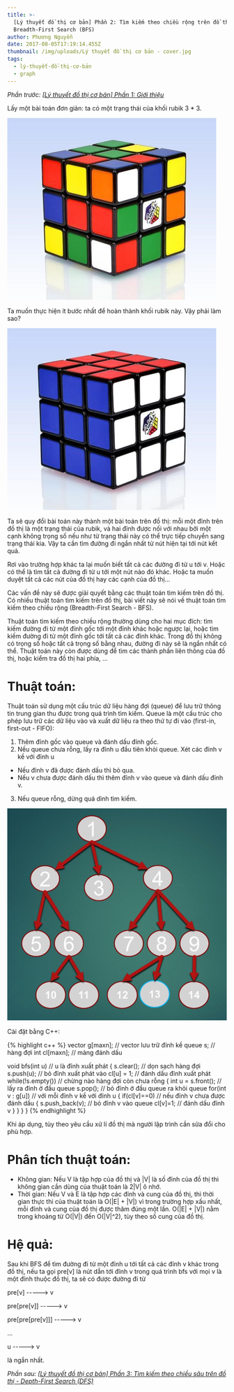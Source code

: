 ```yaml
---
title: >-
  [Lý thuyết đồ thị cơ bản] Phần 2: Tìm kiếm theo chiều rộng trên đồ thị -
  Breadth-First Search (BFS)
author: Phương Nguyễn
date: 2017-08-05T17:19:14.455Z
thumbnail: /img/uploads/Lý thuyết đồ thị cơ bản - cover.jpg
tags:
  - lý-thuyết-đồ-thị-cơ-bản
  - graph
---
```

*Phần trước: [\[Lý thuyết đồ thị cơ bản\] Phần 1: Giới thiệu](http://cowboycoder.tech/article/ly-thuyet-do-thi-co-ban-phan-1-gioi-thieu)*

Lấy một bài toán đơn giản: ta có một trạng thái của khối rubik 3 * 3. 

![undefined](/img/uploads/ly-thuyet-do-thi-co-ban-2-1.jpg)

Ta muốn thực hiện ít bước nhất để hoàn thành khối rubik này. Vậy phải làm sao?

![undefined](/img/uploads/ly-thuyet-do-thi-co-ban-2-2.jpg)

Ta sẽ quy đổi bài toán này thành một bài toán trên đồ thị: mỗi một đỉnh trên đồ thị là một trạng thái của rubik, và hai đỉnh được nối với nhau bởi một cạnh không trọng số nếu như từ trạng thái này có thể trực tiếp chuyển sang trạng thái kia. Vậy ta cần tìm đường đi ngắn nhất từ nút hiện tại tới nút kết quả.

Rơi vào trường hợp khác ta lại muốn biết tất cả các đường đi từ u tới v. Hoặc có thể là tìm tất cả đường đi từ u tới một nút nào đó khác. Hoặc ta muốn duyệt tất cả các nút của đồ thị hay các cạnh của đồ thị...

Các vấn đề này sẽ được giải quyết bằng các thuật toán tìm kiếm trên đồ thị. Có nhiều thuật toán tìm kiếm trên đồ thị, bài viết này sẽ nói về thuật toán tìm kiếm theo chiều rộng (Breadth-First Search - BFS). 

Thuật toán tìm kiếm theo chiều rộng thường dùng cho hai mục đích: tìm kiếm đường đi từ một đỉnh gốc tới một đỉnh khác hoặc ngược lại, hoặc tìm kiếm đường đi từ một đỉnh gốc tới tất cả các đỉnh khác. Trong đồ thị không có trọng số hoặc tất cả trọng số bằng nhau, đường đi này sẽ là ngắn nhất có thể. Thuật toán này còn được dùng để tìm các thành phần liên thông của đồ thị, hoặc kiểm tra đồ thị hai phía, ...

# Thuật toán:

Thuật toán sử dụng một cấu trúc dữ liệu hàng đợi (queue) để lưu trữ thông tin trung gian thu được trong quá trình tìm kiếm. Queue là một cấu trúc cho phép lưu trữ các dữ liệu vào và xuất dữ liệu ra theo thứ tự đi vào (first-in, first-out - FIFO):

1. Thêm đỉnh gốc vào queue và đánh dấu đỉnh gốc.
2. Nếu queue chưa rỗng, lấy ra đỉnh u đầu tiên khỏi queue. Xét các đỉnh v kề với đỉnh u
* Nếu đỉnh v đã được đánh dấu thì bỏ qua.
* Nếu v chưa được đánh dấu thì thêm đỉnh v vào queue và đánh dấu đỉnh v.
3. Nếu queue rỗng, dừng quá dình tìm kiếm.

![undefined](/img/uploads/ly-thuyet-do-thi-co-ban-2-3.jpg)

Cài đặt bằng C++:

{% highlight c++ %}
vector<int> g[maxn]; // vector lưu trữ đỉnh kề
queue<int> s; // hàng đợi
int cl[maxn]; // mảng đánh dấu

void bfs(int u) // u là đỉnh xuất phát
{
    s.clear(); // dọn sạch hàng đợi
    s.push(u); // bỏ đỉnh xuất phát vào
    cl[u] = 1; // đánh dấu đỉnh xuất phát
    while(!s.empty()) // chừng nào hàng đợi còn chưa rỗng
    {
        int u = s.front(); // lấy ra đỉnh ở đầu queue
        s.pop(); // bỏ đỉnh ở đầu queue ra khỏi queue
        for(int v : g[u]) // với mỗi đỉnh v kề với đỉnh u
        {
            if(cl[v]==0) // nếu đỉnh v chưa được đánh dấu
            {
                s.push_back(v); // bỏ đỉnh v vào queue
                cl[v]=1; // đánh dấu đỉnh v
            }
	}
    }
}
{% endhighlight %}

Khi áp dụng, tùy theo yêu cầu xử lí đồ thị mà người lập trình cần sửa đổi cho phù hợp.

# Phân tích thuật toán:
* Không gian: Nếu V là tập hợp của đồ thị và \|V\| là số đỉnh của đồ thị thì không gian cần dùng của thuật toán là 2\|V\| ô nhớ.
* Thời gian: Nếu V và E là tập hợp các đỉnh và cung của đồ thị, thì thời gian thực thi của thuật toán là O(\|E\| \+ \|V\|) vì trong trường hợp xấu nhất, mỗi đỉnh và cung của đồ thị được thăm đúng một lần. O(\|E\| \+ \|V\|) nằm trong khoảng từ O(\|V\|) đến O(\|V\|^2), tùy theo số cung của đồ thị.

# Hệ quả:
Sau khi BFS để tìm đường đi từ một đỉnh u tới tất cả các đỉnh v khác trong đồ thị, nếu ta gọi pre[v] là nút dẫn tới đỉnh v trong quá trình bfs với mọi v là một đỉnh thuộc đồ thị, ta sẽ có được đường đi từ

pre[v] -----> v

pre[pre[v]] -----> v	

pre[pre[pre[v]]] -----> v

...

u -----> v

là ngắn nhất.

*Phần sau: [\[Lý thuyết đồ thị cơ bản\] Phần 3: Tìm kiếm theo chiều sâu trên đồ thị - Depth-First Search \(DFS\)](http://cowboycoder.tech/article/ly-thuyet-do-thi-co-ban-phan-3-tim-kiem-theo-chieu-sau-tren-do-thi-depth-first-search-dfs)*
